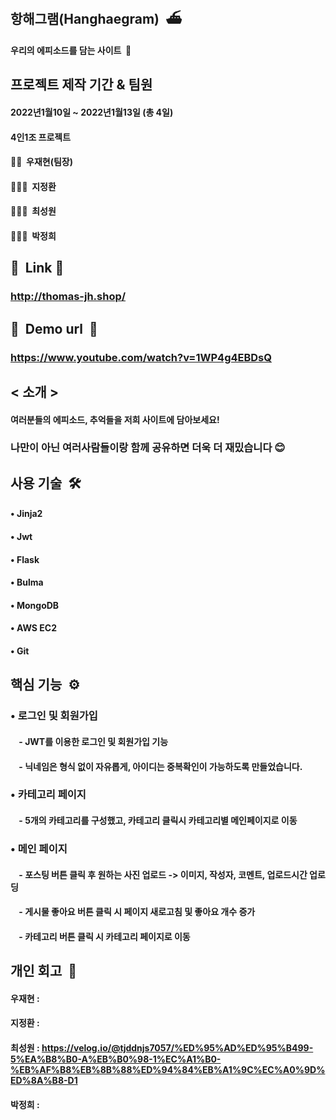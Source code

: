 ## 항해그램(Hanghaegram) &nbsp;⛴

#### 우리의 에피소드를 담는 사이트 &nbsp;📸

## 프로젝트 제작 기간 & 팀원

#### 2022년1월10일 ~ 2022년1월13일 (총 4일)

#### 4인1조 프로젝트

#### 🧑‍💻 &nbsp;우재현(팀장)

#### 👨🏻‍💻 &nbsp;지정환

#### 🧑🏼‍💻 &nbsp;최성원

#### 🧑🏽‍💻 &nbsp;박정희



## 🔽 &nbsp;Link&nbsp;🔽 


### http://thomas-jh.shop/

## 🔽 &nbsp;Demo url &nbsp;🔽 

### https://www.youtube.com/watch?v=1WP4g4EBDsQ

## < 소개 > 

#### 여러분들의 에피소드, 추억들을 저희 사이트에 담아보세요!

### 나만이 아닌 여러사람들이랑 함께 공유하면 더욱 더 재밌습니다 😊

## 사용 기술 &nbsp;🛠

#### • Jinja2

#### • Jwt

#### • Flask

#### • Bulma

#### • MongoDB

#### • AWS EC2

#### • Git

## 핵심 기능 &nbsp;⚙️

### • 로그인 및 회원가입

#### &nbsp;&nbsp;&nbsp;&nbsp;- JWT를 이용한 로그인 및 회원가입 기능

#### &nbsp;&nbsp;&nbsp;&nbsp;- 닉네임은 형식 없이 자유롭게, 아이디는 중복확인이 가능하도록 만들었습니다.

### • 카테고리 페이지

#### &nbsp;&nbsp;&nbsp;&nbsp;- 5개의 카테고리를 구성했고, 카테고리 클릭시 카테고리별 메인페이지로 이동

### • 메인 페이지

#### &nbsp;&nbsp;&nbsp;&nbsp;- 포스팅 버튼 클릭 후 원하는 사진 업로드 -> 이미지, 작성자, 코멘트, 업로드시간 업로딩
#### &nbsp;&nbsp;&nbsp;&nbsp;- 게시물 좋아요 버튼 클릭 시 페이지 새로고침 및 좋아요 개수 증가 
#### &nbsp;&nbsp;&nbsp;&nbsp;- 카테고리 버튼 클릭 시 카테고리 페이지로 이동


## 개인 회고 &nbsp;🔖

#### 우재현&nbsp;: 

#### 지정환&nbsp;:

#### 최성원&nbsp;: https://velog.io/@tjddnjs7057/%ED%95%AD%ED%95%B499-5%EA%B8%B0-A%EB%B0%98-1%EC%A1%B0-%EB%AF%B8%EB%8B%88%ED%94%84%EB%A1%9C%EC%A0%9D%ED%8A%B8-D1

#### 박정희&nbsp;:
